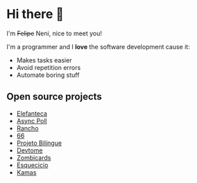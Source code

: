 # Hi there 👋

I'm ~~Felipe~~ Neni, nice to meet you!

I'm a programmer and I **love** the software development cause it:
 
- Makes tasks easier
- Avoid repetition errors
- Automate boring stuff

## Open source projects

- [Elefanteca](https://github.com/nenitf/elefanteca_api#readme)
- [Async Poll](https://github.com/nenitf/async-poll#readme)
- [Rancho](http://neni.dev/rancho)
- [66](http://neni.dev/66)
- [Projeto Bilíngue](http://b.neni.dev)
- [Devtome](https://github.com/nenitf/devtome#readme)
- [Zombicards](https://jooaopc.github.io/zombicards)
- [Esquecicio](https://github.com/nenitf/esquecicio#readme)
- [Kamas](http://neni.dev/kamas)
